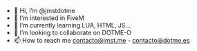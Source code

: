 - 👋 Hi, I’m @jmstdotme
- 👀 I’m interested in FiveM
- 🌱 I’m currently learning LUA, HTML, JS...
- 💞️ I’m looking to collaborate on DOTME-O
- 📫 How to reach me contacto@jmst.me - contacto@dotme.es

<!---
MissLqdy/MissLqdy is a ✨ special ✨ repository because its `README.md` (this file) appears on your GitHub profile.
You can click the Preview link to take a look at your changes.
--->
